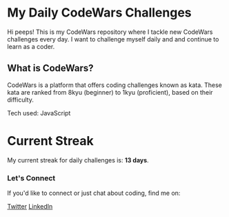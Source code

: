 # My Daily CodeWars Challenges 

Hi peeps! This is my CodeWars repository where I tackle new CodeWars challenges every day. I want to challenge myself daily and and continue to learn as a coder. 

## What is CodeWars?

CodeWars is a platform that offers coding challenges known as kata. These kata are ranked from 8kyu (beginner) to 1kyu (proficient), based on their difficulty.

Tech used: JavaScript

# Current Streak

My current streak for daily challenges is: **13 days**. 

### Let's Connect 

If you'd like to connect or just chat about coding, find me on:

[Twitter](https://twitter.com/RoReeceDev)
[LinkedIn](https://www.linkedin.com/in/roreecedev/)

